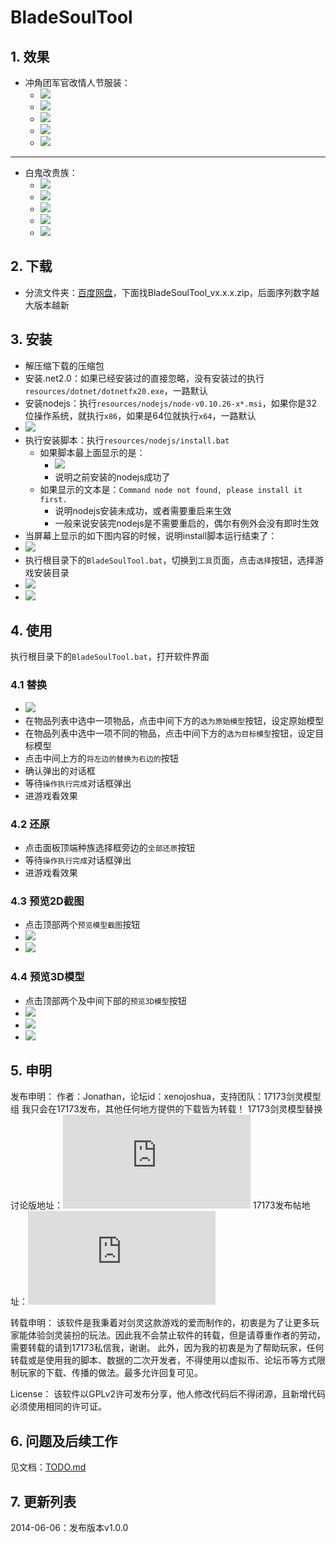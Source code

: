 # BladeSoulTool
## 1. 效果
* 冲角团军官改情人节服装：
    * ![](https://raw.githubusercontent.com/agreatfool/BladeSoulTool/master/documents/images/effect-set1-1.png)
    * ![](https://raw.githubusercontent.com/agreatfool/BladeSoulTool/master/documents/images/effect-set1-2.png)
    * ![](https://raw.githubusercontent.com/agreatfool/BladeSoulTool/master/documents/images/effect-set1-3.png)
    * ![](https://raw.githubusercontent.com/agreatfool/BladeSoulTool/master/documents/images/effect-set1-4.png)
    * ![](https://raw.githubusercontent.com/agreatfool/BladeSoulTool/master/documents/images/effect-set1-5.png)

---

* 白鬼改贵族：
    * ![](https://raw.githubusercontent.com/agreatfool/BladeSoulTool/master/documents/images/effect-set2-1.png)
    * ![](https://raw.githubusercontent.com/agreatfool/BladeSoulTool/master/documents/images/effect-set2-2.png)
    * ![](https://raw.githubusercontent.com/agreatfool/BladeSoulTool/master/documents/images/effect-set2-3.png)
    * ![](https://raw.githubusercontent.com/agreatfool/BladeSoulTool/master/documents/images/effect-set2-4.png)
    * ![](https://raw.githubusercontent.com/agreatfool/BladeSoulTool/master/documents/images/effect-set2-5.png)

## 2. 下载
* 分流文件夹：[百度网盘](http://pan.baidu.com/s/1dD7slaD)，下面找BladeSoulTool_vx.x.x.zip，后面序列数字越大版本越新

## 3. 安装
* 解压缩下载的压缩包
* 安装.net2.0：如果已经安装过的直接忽略，没有安装过的执行`resources/dotnet/dotnetfx20.exe`，一路默认
* 安装nodejs：执行`resources/nodejs/node-v0.10.26-x*.msi`，如果你是32位操作系统，就执行`x86`，如果是64位就执行`x64`，一路默认
* ![](https://raw.githubusercontent.com/agreatfool/BladeSoulTool/master/documents/images/install-1.png)
* 执行安装脚本：执行`resources/nodejs/install.bat`
    * 如果脚本最上面显示的是：
        * ![](https://raw.githubusercontent.com/agreatfool/BladeSoulTool/master/documents/images/install-2.png)
        * 说明之前安装的nodejs成功了
    * 如果显示的文本是：`Command node not found, please install it first.`
        * 说明nodejs安装未成功，或者需要重启来生效
        * 一般来说安装完nodejs是不需要重启的，偶尔有例外会没有即时生效
* 当屏幕上显示的如下图内容的时候，说明install脚本运行结束了：
* ![](https://raw.githubusercontent.com/agreatfool/BladeSoulTool/master/documents/images/install-3.png)
* 执行根目录下的`BladeSoulTool.bat`，切换到`工具`页面，点击`选择`按钮，选择游戏安装目录
* ![](https://raw.githubusercontent.com/agreatfool/BladeSoulTool/master/documents/images/install-4.png)
* ![](https://raw.githubusercontent.com/agreatfool/BladeSoulTool/master/documents/images/install-5.png)

## 4. 使用
执行根目录下的`BladeSoulTool.bat`，打开软件界面

### 4.1 替换
* ![](https://raw.githubusercontent.com/agreatfool/BladeSoulTool/master/documents/images/ui-replace.png)
* 在物品列表中选中一项物品，点击中间下方的`选为原始模型`按钮，设定原始模型
* 在物品列表中选中一项不同的物品，点击中间下方的`选为目标模型`按钮，设定目标模型
* 点击中间上方的`将左边的替换为右边的`按钮
* 确认弹出的对话框
* 等待`操作执行完成`对话框弹出
* 进游戏看效果

### 4.2 还原
* 点击面板顶端种族选择框旁边的`全部还原`按钮
* 等待`操作执行完成`对话框弹出
* 进游戏看效果

### 4.3 预览2D截图
* 点击顶部两个`预览模型截图`按钮
* ![](https://raw.githubusercontent.com/agreatfool/BladeSoulTool/master/documents/images/ui-2d-btn.png)
* ![](https://raw.githubusercontent.com/agreatfool/BladeSoulTool/master/documents/images/ui-2d-effect-1.png)

### 4.4 预览3D模型
* 点击顶部两个及中间下部的`预览3D模型`按钮
* ![](https://raw.githubusercontent.com/agreatfool/BladeSoulTool/master/documents/images/ui-3d-btn.png)
* ![](https://raw.githubusercontent.com/agreatfool/BladeSoulTool/master/documents/images/ui-3d-effect-1.png)
* ![](https://raw.githubusercontent.com/agreatfool/BladeSoulTool/master/documents/images/ui-3d-effect-2.png)

## 5. 申明
发布申明：
作者：Jonathan，论坛id：xenojoshua，支持团队：17173剑灵模型组
我只会在17173发布，其他任何地方提供的下载皆为转载！
17173剑灵模型替换讨论版地址：![](http://bbs.17173.com/forum-9665-1.html)
17173发布帖地址：![](http://bbs.17173.com/thread-8018028-1-1.html)

转载申明：
该软件是我秉着对剑灵这款游戏的爱而制作的，初衷是为了让更多玩家能体验剑灵装扮的玩法。因此我不会禁止软件的转载，但是请尊重作者的劳动，需要转载的请到17173私信我，谢谢。
此外，因为我的初衷是为了帮助玩家，任何转载或是使用我的脚本、数据的二次开发者，不得使用以虚拟币、论坛币等方式限制玩家的下载、传播的做法。最多允许回复可见。

License：
该软件以GPLv2许可发布分享，他人修改代码后不得闭源，且新增代码必须使用相同的许可证。

## 6. 问题及后续工作
见文档：[TODO.md](https://github.com/agreatfool/BladeSoulTool/blob/master/documents/TODO.md)

## 7. 更新列表
2014-06-06：发布版本v1.0.0